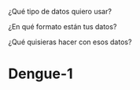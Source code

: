 
¿Qué tipo de datos quiero usar?




¿En qué formato están tus datos?




¿Qué quisieras hacer con esos datos?


# Dengue-1
